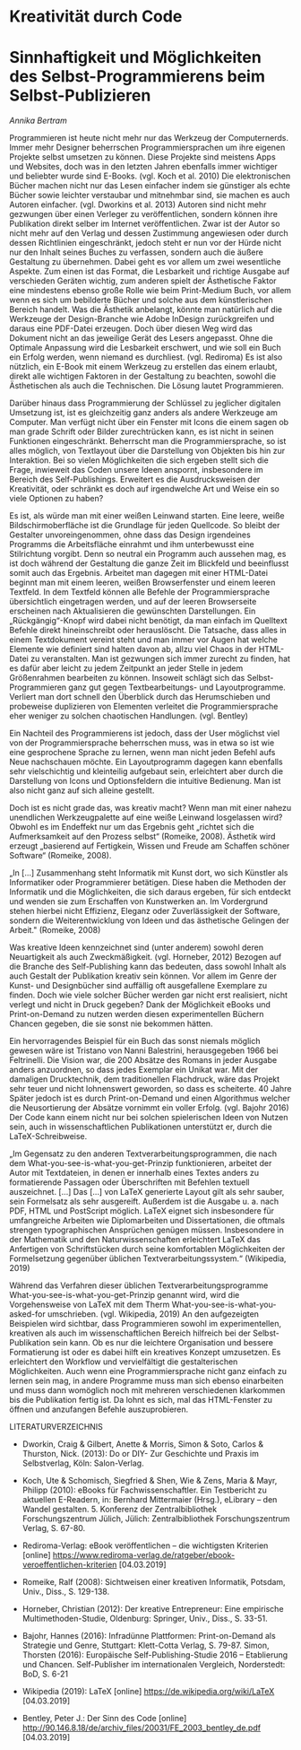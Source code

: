 
# Kreativität durch Code
# Sinnhaftigkeit und Möglichkeiten des Selbst-Programmierens beim Selbst-Publizieren
*Annika Bertram*

Programmieren ist heute nicht mehr nur das Werkzeug der Computernerds. Immer mehr Designer beherrschen Programmiersprachen um ihre eigenen Projekte selbst umsetzen zu können. Diese Projekte sind meistens Apps und Websites, doch was in den letzten Jahren ebenfalls immer wichtiger und beliebter wurde sind E-Books. (vgl. Koch et al. 2010) Die elektronischen Bücher machen nicht nur das Lesen einfacher indem sie günstiger als echte Bücher sowie leichter verstaubar und mitnehmbar sind, sie machen es auch Autoren einfacher. (vgl. Dworkins et al. 2013) Autoren sind nicht mehr gezwungen über einen Verleger zu veröffentlichen, sondern können ihre Publikation direkt selber im Internet veröffentlichen. Zwar ist der Autor so nicht mehr auf den Verlag und dessen Zustimmung angewiesen oder durch dessen Richtlinien eingeschränkt, jedoch steht er nun vor der Hürde nicht nur den Inhalt seines Buches zu verfassen, sondern auch die äußere Gestaltung zu übernehmen. Dabei geht es vor allem um zwei wesentliche Aspekte. Zum einen ist das Format, die Lesbarkeit und richtige Ausgabe auf verschieden Geräten wichtig, zum anderen spielt der Ästhetische Faktor eine mindestens ebenso große Rolle wie beim Print-Medium Buch, vor allem wenn es sich um bebilderte Bücher und solche aus dem künstlerischen Bereich handelt. Was die Ästhetik anbelangt, könnte man natürlich auf die Werkzeuge der Design-Branche wie Adobe InDesign zurückgreifen und daraus eine PDF-Datei erzeugen. Doch über diesen Weg wird das Dokument nicht an das jeweilige Gerät des Lesers angepasst. Ohne die Optimale Anpassung wird die Lesbarkeit erschwert, und wie soll ein Buch ein Erfolg werden, wenn niemand es durchliest. (vgl. Rediroma) Es ist also nützlich, ein E-Book mit einem Werkzeug zu erstellen das einem erlaubt, direkt alle wichtigen Faktoren in der Gestaltung zu beachten, sowohl die Ästhetischen als auch die Technischen. Die Lösung lautet Programmieren.

Darüber hinaus dass Programmierung der Schlüssel zu jeglicher digitalen Umsetzung ist, ist es gleichzeitig ganz anders als andere Werkzeuge am Computer. Man verfügt nicht über ein Fenster mit Icons die einem sagen ob man grade Schrift oder Bilder zurechtrücken kann, es ist nicht in seinen Funktionen eingeschränkt. Beherrscht man die Programmiersprache, so ist alles möglich, von Textlayout über die Darstellung von Objekten bis hin zur Interaktion. Bei so vielen Möglichkeiten die sich ergeben stellt sich die Frage, inwieweit das Coden unsere Ideen anspornt, insbesondere im Bereich des Self-Publishings. Erweitert es die Ausdrucksweisen der Kreativität, oder schränkt es doch auf irgendwelche Art und Weise ein so viele Optionen zu haben?

Es ist, als würde man mit einer weißen Leinwand starten. Eine leere, weiße Bildschirmoberfläche ist die Grundlage für jeden Quellcode. So bleibt der Gestalter unvoreingenommen, ohne dass das Design irgendeines Programms die Arbeitsfläche einrahmt und ihm unterbewusst eine Stilrichtung vorgibt. Denn so neutral ein Programm auch aussehen mag, es ist doch während der Gestaltung die ganze Zeit im Blickfeld und beeinflusst somit auch das Ergebnis. Arbeitet man dagegen mit einer HTML-Datei beginnt man mit einem leeren, weißen Browserfenster und einem leeren Textfeld. In dem Textfeld können alle Befehle der Programmiersprache übersichtlich eingetragen werden, und auf der leeren Browserseite erscheinen nach Aktualisieren die gewünschten Darstellungen. Ein „Rückgängig“-Knopf wird dabei nicht benötigt, da man einfach im Quelltext Befehle direkt hineinschreibt oder herauslöscht. Die Tatsache, dass alles in einem Textdokument vereint steht und man immer vor Augen hat welche Elemente wie definiert sind halten davon ab, allzu viel Chaos in der HTML-Datei zu veranstalten. Man ist gezwungen sich immer zurecht zu finden, hat es dafür aber leicht zu jedem Zeitpunkt an jeder Stelle in jedem Größenrahmen bearbeiten zu können. Insoweit schlägt sich das Selbst-Programmieren ganz gut gegen Textbearbeitungs- und Layoutprogramme. Verliert man dort schnell den Überblick durch das Herumschieben und probeweise duplizieren von Elementen verleitet die Programmiersprache eher weniger zu solchen chaotischen Handlungen. (vgl. Bentley)

Ein Nachteil des Programmierens ist jedoch, dass der User möglichst viel von der Programmiersprache beherrschen muss, was in etwa so ist wie eine gesprochene Sprache zu lernen, wenn man nicht jeden Befehl aufs Neue nachschauen möchte. Ein Layoutprogramm dagegen kann ebenfalls sehr vielschichtig und kleinteilig aufgebaut sein, erleichtert aber durch die Darstellung von Icons und Optionsfeldern die intuitive Bedienung. Man ist also nicht ganz auf sich alleine gestellt.

Doch ist es nicht grade das, was kreativ macht? Wenn man mit einer nahezu unendlichen Werkzeugpalette auf eine weiße Leinwand losgelassen wird? Obwohl es im Endeffekt nur um das Ergebnis geht „richtet sich die Aufmerksamkeit auf den Prozess selbst“ (Romeike, 2008). Ästhetik wird erzeugt „basierend auf Fertigkein, Wissen und Freude am Schaffen schöner Software“ (Romeike, 2008). 

„In […] Zusammenhang steht Informatik mit Kunst dort, wo sich Künstler als Informatiker oder Programmierer betätigen. Diese haben die Methoden der Informatik und die Möglichkeiten, die sich daraus ergeben, für sich entdeckt und wenden sie zum Erschaffen von Kunstwerken an. Im Vordergrund stehen hierbei nicht Effizienz, Eleganz oder Zuverlässigkeit der Software, sondern die Weiterentwicklung von Ideen und das ästhetische Gelingen der Arbeit." (Romeike, 2008)

Was kreative Ideen kennzeichnet sind (unter anderem) sowohl deren Neuartigkeit als auch Zweckmäßigkeit. (vgl. Horneber, 2012) Bezogen auf die Branche des Self-Publishing kann das bedeuten, dass sowohl Inhalt als auch Gestalt der Publikation kreativ sein können. Vor allem im Genre der Kunst- und Designbücher sind auffällig oft ausgefallene Exemplare zu finden. Doch wie viele solcher Bücher werden gar nicht erst realisiert, nicht verlegt und nicht in Druck gegeben? Dank der Möglichkeit eBooks und Print-on-Demand zu nutzen werden diesen experimentellen Büchern Chancen gegeben, die sie sonst nie bekommen hätten. 

Ein hervorragendes Beispiel für ein Buch das sonst niemals möglich gewesen wäre ist Tristano von Nanni Balestrini, herausgegeben 1966 bei Feltrinelli. Die Vision war, die 200 Absätze des Romans in jeder Ausgabe anders anzuordnen, so dass jedes Exemplar ein Unikat war. Mit der damaligen Drucktechnik, dem traditionellen Flachdruck, wäre das Projekt sehr teuer und nicht lohnenswert geworden, so dass es scheiterte. 40 Jahre Später jedoch ist es durch Print-on-Demand und einen Algorithmus welcher die Neusortierung der Absätze vornimmt ein voller Erfolg. (vgl. Bajohr 2016) Der Code kann einem nicht nur bei solchen spielerischen Ideen von Nutzen sein, auch in wissenschaftlichen Publikationen unterstützt er, durch die LaTeX-Schreibweise. 

„Im Gegensatz zu den anderen Textverarbeitungsprogrammen, die nach dem What-you-see-is-what-you-get-Prinzip funktionieren, arbeitet der Autor mit Textdateien, in denen er innerhalb eines Textes anders zu formatierende Passagen oder Überschriften mit Befehlen textuell auszeichnet. […] Das […] von LaTeX generierte Layout gilt als sehr sauber, sein Formelsatz als sehr ausgereift. Außerdem ist die Ausgabe u. a. nach PDF, HTML und PostScript möglich. LaTeX eignet sich insbesondere für umfangreiche Arbeiten wie Diplomarbeiten und Dissertationen, die oftmals strengen typographischen Ansprüchen genügen müssen. Insbesondere in der Mathematik und den Naturwissenschaften erleichtert LaTeX das Anfertigen von Schriftstücken durch seine komfortablen Möglichkeiten der Formelsetzung gegenüber üblichen Textverarbeitungssystem.“ (Wikipedia, 2019)

Während das Verfahren dieser üblichen Textverarbeitungsprogramme What-you-see-is-what-you-get-Prinzip genannt wird, wird die Vorgehensweise von LaTeX mit dem Therm What-you-see-is-what-you-asked-for umschrieben. (vgl. Wikipedia, 2019)
An den aufgezeigten Beispielen wird sichtbar, dass Programmieren sowohl im experimentellen, kreativen als auch im wissenschaftlichen Bereich hilfreich bei der Selbst-Publikation sein kann. Ob es nur die leichtere Organisation und bessere Formatierung ist oder es dabei hilft ein kreatives Konzept umzusetzen. Es erleichtert den Workflow und vervielfältigt die gestalterischen Möglichkeiten. Auch wenn eine Programmiersprache nicht ganz einfach zu lernen sein mag, in andere Programme muss man sich ebenso einarbeiten und muss dann womöglich noch mit mehreren verschiedenen klarkommen bis die Publikation fertig ist. Da lohnt es sich, mal das HTML-Fenster zu öffnen und anzufangen Befehle auszuprobieren.


LITERATURVERZEICHNIS

- Dworkin, Craig & Gilbert, Anette & Morris, Simon & Soto, Carlos & Thurston, Nick. (2013): Do or DIY- Zur Geschichte und Praxis im Selbstverlag, Köln: Salon-Verlag.

- Koch, Ute & Schomisch, Siegfried & Shen, Wie & Zens, Maria & Mayr, Philipp (2010): eBooks für Fachwissenschaftler. Ein Testbericht zu aktuellen E-Readern, in: Bernhard Mittermaier (Hrsg.), eLibrary – den Wandel gestalten. 5. Konferenz der Zentralbibliothek Forschungszentrum Jülich, Jülich: Zentralbibliothek Forschungszentrum Verlag, S. 67-80.

- Rediroma-Verlag: eBook veröffentlichen – die wichtigsten Kriterien [online] https://www.rediroma-verlag.de/ratgeber/ebook-veroeffentlichen-kriterien [04.03.2019]

- Romeike, Ralf (2008): Sichtweisen einer kreativen Informatik, Potsdam, Univ., Diss., S. 129-138.

- Horneber, Christian (2012): Der kreative Entrepreneur: Eine empirische Multimethoden-Studie, Oldenburg: Springer, Univ., Diss., S. 33-51.

- Bajohr, Hannes (2016): Infradünne Plattformen: Print-on-Demand als Strategie und Genre, Stuttgart: Klett-Cotta Verlag, S. 79-87.
Simon, Thorsten (2016): Europäische Self-Publishing-Studie 2016 – Etablierung und Chancen. Self-Publisher im internationalen Vergleich, Norderstedt: BoD, S. 6-21

- Wikipedia (2019): LaTeX [online] https://de.wikipedia.org/wiki/LaTeX [04.03.2019]

- Bentley, Peter J.: Der Sinn des Code [online] http://90.146.8.18/de/archiv_files/20031/FE_2003_bentley_de.pdf [04.03.2019]

